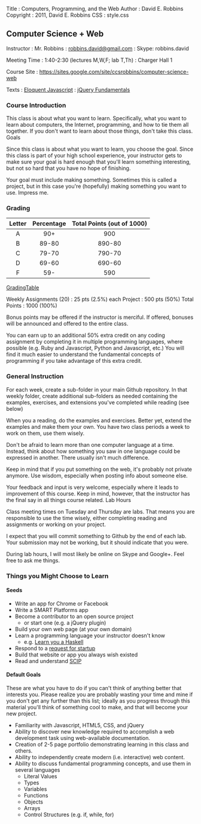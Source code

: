 Title     : Computers, Programming, and the Web
Author    : David E. Robbins
Copyright : 2011, David E. Robbins
CSS       : style.css

## Computer Science + Web

Instructor
:  Mr. Robbins
:  robbins.david@gmail.com
:  Skype: robbins.david

Meeting Time
:  1:40-2:30 (lectures M,W,F; lab T,Th)
:  Charger Hall 1

Course Site
:  https://sites.google.com/site/ccsrobbins/computer-science-web

Texts
:  [Eloquent Javascript](http://eloquentjavascript.net)
:  [jQuery Fundamentals](http://jqfundamentals.com/book/index.html)

### Course Introduction

This class is about what you want to learn. Specifically, what you want to learn about computers, the Internet, programming, and how to tie them all together. If you don't want to learn about those things, don't take this class.
Goals

Since this class is about what you want to learn, you choose the goal. Since this class is part of your high school experience, your instructor gets to make sure your goal is hard enough that you'll learn something interesting, but not so hard that you have no hope of finishing.

Your goal must include making something. Sometimes this is called a project, but in this case you're (hopefully) making something you want to use. Impress me.

### Grading

|Letter  |Percentage  |Total Points (out of 1000)  |
|:------:|:----------:|:--------------------------:|
|A       |90+         |900                         |
|B       |89-80       |890-80                      |
|C       |79-70       |790-70                      |
|D       |69-60       |690-60                      |
|F       |59-         |590                         |
[GradingTable]()

Weekly Assignments (20) : 25 pts (2.5%) each
Project                 : 500 pts (50%)
Total Points            : 1000 (100%)

Bonus points may be offered if the instructor is merciful. If offered, bonuses will be announced and offered to the entire class.

You can earn up to an additional 50% extra credit on any coding assignment by completing it in multiple programming languages, where possible (e.g. Ruby and Javascript, Python and Javascript, etc.) You will find it much easier to understand the fundamental concepts of programming if you take advantage of this extra credit.

### General Instruction

For each week, create a sub-folder in your main Github repository. In that weekly folder, create additional sub-folders as needed containing the examples, exercises, and extensions you've completed while reading (see below)

When you a reading, do the examples and exercises. Better yet, extend the examples and make them your own. You have two class periods a week to work on them, use them wisely.

Don't be afraid to learn more than one computer language at a time. Instead, think about how something you saw in one language could be expressed in another. There usually isn't much difference.

Keep in mind that if you put something on the web, it's probably not private anymore. Use wisdom, especially when posting info about someone else.

Your feedback and input is very welcome, especially where it leads to improvement of this course. Keep in mind, however, that the instructor has the final say in all things course related.
Lab Hours

Class meeting times on Tuesday and Thursday are labs. That means you are responsible to use the time wisely, either completing reading and assignments or working on your project.

I expect that you will commit something to Github by the end of each lab. Your submission may not be working, but it should indicate that you were.

During lab hours, I will most likely be online on Skype and Google+. Feel free to ask me things.

### Things you Might Choose to Learn

#### Seeds

* Write an app for Chrome or Facebook
* Write a SMART Platforms app
* Become a contributor to an open source project
  * or start one (e.g. a jQuery plugin)
* Build your own web page (at your own domain)
* Learn a programming language your instructor doesn't know
  * e.g. [Learn you a Haskell](http://learnyouahaskell.com/chapters)
* Respond to a [request for startup](http://ycombinator.com/rfs.html)
* Build that website or app you always wish existed
* Read and understand [SCIP](http://mitpress.mit.edu/sicp/full-text/book/book.html)

#### Default Goals

These are what you have to do if you can't think of anything better that interests you. Please realize you are probably wasting your time and mine if you don't get any further than this list; ideally as you progress through this material you'll think of something cool to make, and that will become your new project.

* Familiarity with Javascript, HTML5, CSS, and jQuery
* Ability to discover new knowledge required to accomplish a web development task using web-available documentation.
* Creation of 2-5 page portfolio demonstrating learning in this class and others.
* Ability to independently create modern (i.e. interactive) web content.
* Ability to discuss fundamental programming concepts, and use them in several languages
    * Literal Values
    * Types
    * Variables
    * Functions
    * Objects
    * Arrays
    * Control Structures (e.g. if, while, for)

